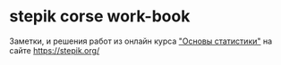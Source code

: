 # stepik corse work-book

Заметки, и решения работ из онлайн курса ["Основы статистики"](https://stepik.org/course/76/syllabus)
на сайте <https://stepik.org/>
